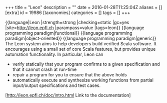 +++
title = "Leon"
description = ""
date = 2016-01-28T11:25:04Z
aliases = []
[extra]
id = 19986
[taxonomies]
categories = []
tags = []
+++

{{language|Leon
|strength=strong
|checking=static
|gc=yes
|site=http://leon.epfl.ch
|parampass=value
|tags=leon}}
{{language programming paradigm|functional}}
{{language programming paradigm|object-oriented}}
{{language programming paradigm|generic}}
The Leon system aims to help developers build verified Scala software. It encourages using a small set of core Scala features, but provides unique automation functionality. In particular, Leon can

* verify statically that your program confirms to a given specification and that it cannot crash at run-time
* repair a program for you to ensure that the above holds
* automatically execute and synthesize working functions from partial input/output specifications and test cases.

[http://leon.epfl.ch/doc/intro.html Link to the documentation]
